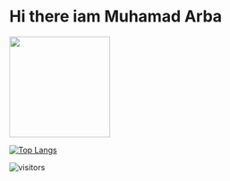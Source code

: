 # Hi there iam Muhamad Arba

<img height="180em" src="https://github-readme-stats.vercel.app/api?username=arbaelbarca&show_icons=true&hide_border=true&&count_private=true&include_all_commits=true" />

<!-- ![Anurag's GitHub stats](https://github-readme-stats.vercel.app/api?username=arbaelbarca&show_icons=true&theme=radical)
 -->
[![Top Langs](https://github-readme-stats.vercel.app/api/top-langs/?username=arbaelbarca)](https://github.com/anuraghazra/github-readme-stats)

![visitors](https://visitor-badge.glitch.me/badge?page_id=page.id)
